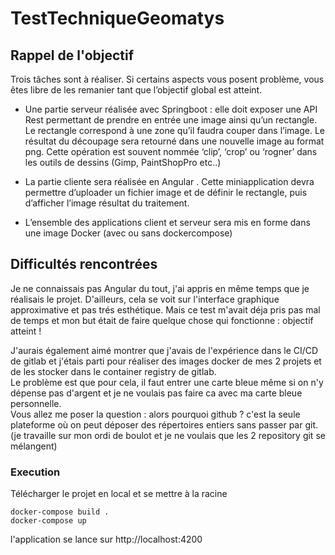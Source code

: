 # TestTechniqueGeomatys

## Rappel de l'objectif
Trois tâches sont à réaliser. Si certains aspects vous posent problème, vous êtes libre
de les remanier tant que l’objectif global est atteint.    

- Une partie serveur réalisée avec Spring­boot : elle doit exposer une API Rest
permettant de prendre en entrée une image ainsi qu’un rectangle. Le rectangle
correspond à une zone qu’il faudra couper dans l’image. Le résultat du
découpage sera retourné dans une nouvelle image au format png. Cette
opération est souvent nommée ‘clip’, ‘crop’ ou ‘rogner’ dans les outils de dessins
(Gimp, PaintShopPro etc..)    

- La partie cliente sera réalisée en Angular . Cette mini­application devra
permettre d’uploader un fichier image et de définir le rectangle, puis d’afficher
l’image résultat du traitement.  
- L’ensemble des applications client et serveur sera mis en forme dans une image
Docker (avec ou sans docker­compose)  

## Difficultés rencontrées
Je ne connaissais pas Angular du tout, j'ai appris en même temps que je réalisais le projet.
D'ailleurs, cela se voit sur l'interface graphique approximative et pas trés esthétique.
Mais ce test m'avait déja pris pas mal de temps et mon but était de faire quelque chose qui fonctionne : objectif atteint !

J'aurais également aimé montrer que j'avais de l'expérience dans le CI/CD de gitlab et j'étais parti pour réaliser des images docker de mes 2 projets et de les stocker dans le container registry de gitlab.  
Le problème est que pour cela, il faut entrer une carte bleue même si on n'y dépense pas d'argent et je ne voulais pas faire ca avec ma carte bleue personnelle.  
Vous allez me poser la question : alors pourquoi github ? c'est la seule plateforme où on peut déposer des répertoires entiers sans passer par git.
(je travaille sur mon ordi de boulot et je ne voulais que les 2 repository git se mélangent)

### Execution
Télécharger le projet en local et se mettre à la racine  
```
docker-compose build .  
docker-compose up  
```
l'application se lance sur http://localhost:4200  
